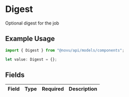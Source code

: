 # Digest

Optional digest for the job

## Example Usage

```typescript
import { Digest } from "@novu/api/models/components";

let value: Digest = {};
```

## Fields

| Field       | Type        | Required    | Description |
| ----------- | ----------- | ----------- | ----------- |